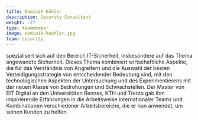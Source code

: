 ```yaml
---
title: Dominik Köhler
description: Security Consultant
weight: -27
type: teammember
image: dominik-koehler.jpg
team: security
---
```


spezialisert sich auf den Bereich IT-Sicherheit, insbesondere auf das Thema angewandte Sicherheit. Dieses Thema kombiniert wirtschaftliche Aspekte, die für das Verständnis von Angreifern und die Auswahl der besten Verteidigungsstrategie von entscheidender Bedeutung sind, mit den technologischen Aspekten der Untersuchung und des Experimentierens mit der neuen Klasse von Bedrohungen und Schwachstellen. Der Master von EIT Digital an den Universitäten Rennes, KTH und Trento gab ihm inspirierende Erfahrungen in die Arbeitsweise internationaler Teams und Kombinationen verschiedener Arbeitsbereiche, die er nun anwendet, um seinen Kunden zu helfen.
